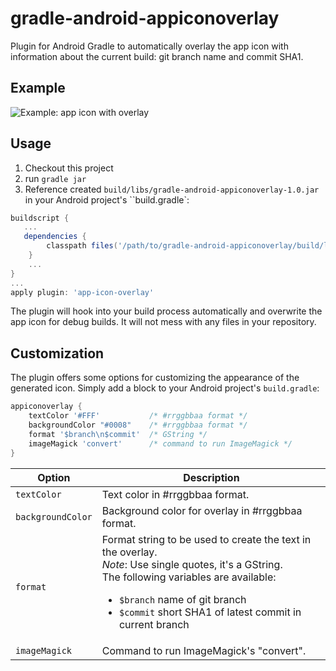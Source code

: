 gradle-android-appiconoverlay
=============================


Plugin for Android Gradle to automatically overlay the app icon with information about the current build: git branch name and commit SHA1.


## Example
![Example: app icon with overlay](https://github.com/splatte/gradle-android-appiconoverlay/raw/master/example.png "Example: app icon with overlay")


## Usage
1. Checkout this project
2. run ``gradle jar``
3. Reference created ``build/libs/gradle-android-appiconoverlay-1.0.jar`` in your Android project's ``build.gradle`:
```groovy
buildscript {
   ...
   dependencies {
        classpath files('/path/to/gradle-android-appiconoverlay/build/libs/gradle-android-appiconoverlay-1.0.jar')
    }
    ...
}
...
apply plugin: 'app-icon-overlay'
```
The plugin will hook into your build process automatically and overwrite the app icon for debug builds. It will not mess with any files in your repository.


## Customization
The plugin offers some options for customizing the appearance of the generated icon. Simply add a block to your Android project's ``build.gradle``:

```groovy
appiconoverlay {
    textColor '#FFF'           /* #rrggbbaa format */
    backgroundColor "#0008"    /* #rrggbbaa format */
    format '$branch\n$commit'  /* GString */
    imageMagick 'convert'      /* command to run ImageMagick */
}
```

Option                 | Description
---------------------- | ------------------
`textColor`            | Text color in #rrggbbaa format.
`backgroundColor`      | Background color for overlay in #rrggbbaa format.
`format`               | Format string to be used to create the text in the overlay.<br />*Note*: Use single quotes, it's a GString.<br />The following variables are available: <ul><li>`$branch` name of git branch</li> <li>`$commit` short SHA1 of latest commit in current branch</li></ul>
`imageMagick`          | Command to run ImageMagick's "convert".
